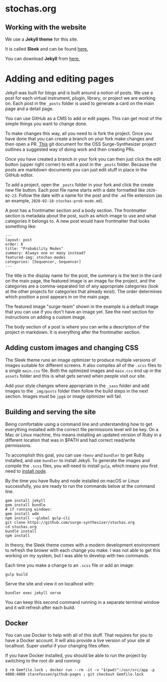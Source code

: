 # stochas.org

## Working with the website

We use a **Jekyll theme** for this site. 

It is called **Sleek** and can be found [here.](https://github.com/janczizikow/sleek)

You can download **Jekyll** from [here.](https://jekyllrb.com/)

# Adding and editing pages

Jekyll was built for blogs and is built around a notion of posts. We use a post for each virtual instrument, plugin, library, or project we are working on. Each post in the `_posts` folder is used to generate a card on the main page and a detail page.

You can use GitHub as a CMS to add or edit pages. This can get most of the simple things you want to change done.

To make changes this way, all you need to is fork the project. Once you have done that you can create a branch on your fork make changes and then open a PR. [This](https://github.com/surge-synthesizer/surge/blob/master/doc/git-howto.md) git document for the OSS Surge-Synthesizer project outlines a suggested way of doing work and then creating PRs. 

Once you have created a branch in your fork you can then just click the edit button (upper right corner) to edit a post in the `_posts` folder. Because the posts are markdown documents you can just edit stuff in place in the GitHub editor. 

To add a project, open the `_posts` folder in your fork and click the create new file button. Each post file name starts with a date formatted like `2020-02-23`. Follow the date with a name for the post and the `.md` file extension (as an example, `2020-02-18-stochas-prob-mode.md`).

A post has a frontmatter section and a body section. The frontmatter section is metadata about the post, such as which image to use and what categories it belongs to. A new post would have frontmatter that looks something like:

```
---
layout: post
order: 6
title: "Probability Modes"
summary: Always one or many instead?
featured-img: stochas-modes
categories: [Sequencer, Sequencer]
---
```

The title is the display name for the post, the summary is the text in the card on the main page, the featured image is an image for the project, and the categories are a comma-separated list of any appropriate categories (look at the other projects for categories that already exist). The order determines which position a post appears in on the main page.

The featured image "surge-team" shown in the example is a default image that you can use if you don't have an image yet. See the next section for instructions on adding a custom image.

The body section of a post is where you can write a description of the project in markdown. It is everything after the frontmatter section.


## Adding custom images and changing CSS

The Sleek theme runs an image optimizer to produce multiple versions of images suitable for different screens. It also compiles all of the `.scss` files to a single `main.css` file. Both the optimized images and `main.css` end up in the `assets` folder and this is what gets served when people visit our site.

Add your style changes where appropriate in the `_sass` folder and add images to the `_img/posts` folder then follow the build steps in the next section. Images must be `jpg`s or image optimizer will fail.

## Building and serving the site

Being comfortable using a command line and understanding how to get everything installed with the correct file permissions level will be key. On a Mac or Linux machine, this means installing an updated version of Ruby in a different location that was in $PATH and had correct read/write permissions.

To accomplish this goal, you can use `rbenv` and `bundler` to get Ruby installed, and use `bundler` to install Jekyll. To generate the images and compile the `.scss` files, you will need to install `gulp`, which means you first need to [install node](https://nodejs.org/en/download/).

By the time you have Ruby and node installed on macOS or Linux successfully, you are ready to run the commands below at the command line. 

```
gem install jekyll
gem install bundle
# if running windows:
gem install wdm
npm install --global gulp-cli
git clone https://github.com/surge-synthesizer/stochas.org
cd stochas.org
bundle install
npm install
```


In theory, the Sleek theme comes with a modern development environment to refresh the brower with each change you make. I was not able to get this working on my system, but I was able to develop with two commands.

Each time you make a change to an `.scss` file or add an image:

```
gulp build
```

Serve the site and view it on localhost with:

```
bundler exec jekyll serve
```

You can keep this second command running in a separate terminal window and it will refresh after each build.


## Docker

You can use Docker to help with all of this stuff. That requires for you to have a Docker account. It will also provide a live version of your site at localhost. Super useful if your changing files often.

If you have Docker installed, you should be able to run the project by switching to the root dir and running:

```
$ rm Gemfile.lock ; docker run --rm -it -v "$(pwd)":/usr/src/app -p 4000:4000 starefossen/github-pages ; git checkout Gemfile.lock
```
